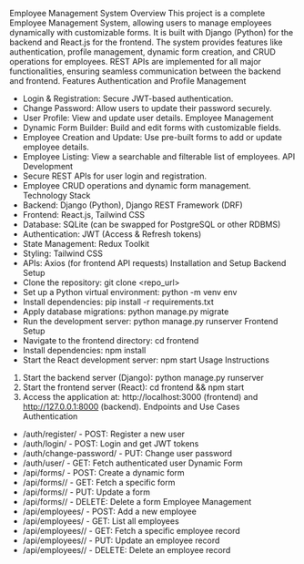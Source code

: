 Employee Management System
Overview
This project is a complete Employee Management System, allowing users to manage employees
dynamically with customizable forms. It is built with Django (Python) for the backend and React.js for
the frontend.
The system provides features like authentication, profile management, dynamic form creation, and
CRUD operations for employees. REST APIs are implemented for all major functionalities, ensuring
seamless communication between the backend and frontend.
Features
Authentication and Profile Management
- Login & Registration: Secure JWT-based authentication.
- Change Password: Allow users to update their password securely.
- User Profile: View and update user details.
Employee Management
- Dynamic Form Builder: Build and edit forms with customizable fields.
- Employee Creation and Update: Use pre-built forms to add or update employee details.
- Employee Listing: View a searchable and filterable list of employees.
API Development
- Secure REST APIs for user login and registration.
- Employee CRUD operations and dynamic form management.
Technology Stack
- Backend: Django (Python), Django REST Framework (DRF)
- Frontend: React.js, Tailwind CSS
- Database: SQLite (can be swapped for PostgreSQL or other RDBMS)
- Authentication: JWT (Access & Refresh tokens)
- State Management: Redux Toolkit
- Styling: Tailwind CSS
- APIs: Axios (for frontend API requests)
Installation and Setup
Backend Setup
- Clone the repository: git clone <repo_url>
- Set up a Python virtual environment: python -m venv env
- Install dependencies: pip install -r requirements.txt
- Apply database migrations: python manage.py migrate
- Run the development server: python manage.py runserver
Frontend Setup
- Navigate to the frontend directory: cd frontend
- Install dependencies: npm install
- Start the React development server: npm start
Usage Instructions
1. Start the backend server (Django): python manage.py runserver
2. Start the frontend server (React): cd frontend && npm start
3. Access the application at: http://localhost:3000 (frontend) and http://127.0.0.1:8000 (backend).
Endpoints and Use Cases
Authentication
- /auth/register/ - POST: Register a new user
- /auth/login/ - POST: Login and get JWT tokens
- /auth/change-password/ - PUT: Change user password
- /auth/user/ - GET: Fetch authenticated user
Dynamic Form
- /api/forms/ - POST: Create a dynamic form
- /api/forms/<id>/ - GET: Fetch a specific form
- /api/forms/<id>/ - PUT: Update a form
- /api/forms/<id>/ - DELETE: Delete a form
Employee Management
- /api/employees/ - POST: Add a new employee
- /api/employees/ - GET: List all employees
- /api/employees/<id>/ - GET: Fetch a specific employee record
- /api/employees/<id>/ - PUT: Update an employee record
- /api/employees/<id>/ - DELETE: Delete an employee record
